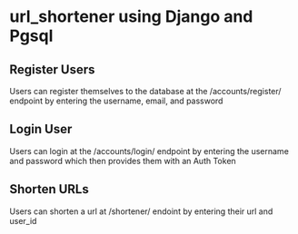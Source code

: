 # url_shortener using Django and Pgsql

## Register Users
Users can register themselves to the database at the /accounts/register/ endpoint by entering the username, email, and password

## Login User
Users can login  at the /accounts/login/ endpoint by entering the username and password which then provides them with an Auth Token

## Shorten URLs
Users can shorten a url at /shortener/ endoint by entering their url and user_id
